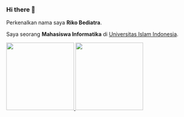 ### Hi there 👋

Perkenalkan nama saya **Riko Bediatra**.

Saya seorang **Mahasiswa Informatika** di [Universitas Islam Indonesia](https://informatics.uii.ac.id/).

<p align="left">
<a href="https://github.com/rikobediatra">
  <img height="180em" src="https://github-readme-stats-eight-theta.vercel.app/api?username=rikobediatra&show_icons=true&theme=algolia&include_all_commits=true&count_private=true"/>
  <img height="180em" src="https://github-readme-stats-eight-theta.vercel.app/api/top-langs/?username=rikobediatra&layout=compact&langs_count=8&theme=algolia"/>
</a>
</p>
<!--
**rikobediatra/rikobediatra** is a ✨ _special_ ✨ repository because its `README.md` (this file) appears on your GitHub profile.

Here are some ideas to get you started:

- 🔭 I’m currently working on ...
- 🌱 I’m currently learning ...
- 👯 I’m looking to collaborate on ...
- 🤔 I’m looking for help with ...
- 💬 Ask me about ...
- 📫 How to reach me: ...
- 😄 Pronouns: ...
- ⚡ Fun fact: ...

Saya bertanggung jawab pada kualitas materi iOS dengan dibekali [sertifikasi dari University of Toronto](https://www.coursera.org/account/accomplishments/specialization/CLKJD8XBXJ3M).\

Saya juga memiliki gelar [Google Associate Android Developer](https://www.credential.net/h5deoi5h) sejak 2019.\

Jika kamu tertarik untuk berkenalan denganku, silakan ikuti akun [Linkedin](https://www.linkedin.com/in/gilang-adhan/)ku ya.
-->

